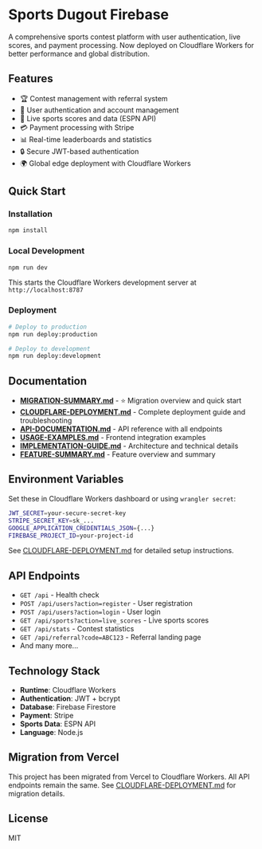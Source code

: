 # Sports Dugout Firebase

A comprehensive sports contest platform with user authentication, live scores, and payment processing. Now deployed on Cloudflare Workers for better performance and global distribution.

## Features

- 🏆 Contest management with referral system
- 👤 User authentication and account management
- 🏈 Live sports scores and data (ESPN API)
- 💳 Payment processing with Stripe
- 📊 Real-time leaderboards and statistics
- 🔒 Secure JWT-based authentication
- 🌍 Global edge deployment with Cloudflare Workers

## Quick Start

### Installation

```bash
npm install
```

### Local Development

```bash
npm run dev
```

This starts the Cloudflare Workers development server at `http://localhost:8787`

### Deployment

```bash
# Deploy to production
npm run deploy:production

# Deploy to development
npm run deploy:development
```

## Documentation

- **[MIGRATION-SUMMARY.md](MIGRATION-SUMMARY.md)** - ⭐ Migration overview and quick start
- **[CLOUDFLARE-DEPLOYMENT.md](CLOUDFLARE-DEPLOYMENT.md)** - Complete deployment guide and troubleshooting
- **[API-DOCUMENTATION.md](API-DOCUMENTATION.md)** - API reference with all endpoints
- **[USAGE-EXAMPLES.md](USAGE-EXAMPLES.md)** - Frontend integration examples
- **[IMPLEMENTATION-GUIDE.md](IMPLEMENTATION-GUIDE.md)** - Architecture and technical details
- **[FEATURE-SUMMARY.md](FEATURE-SUMMARY.md)** - Feature overview and summary

## Environment Variables

Set these in Cloudflare Workers dashboard or using `wrangler secret`:

```bash
JWT_SECRET=your-secure-secret-key
STRIPE_SECRET_KEY=sk_...
GOOGLE_APPLICATION_CREDENTIALS_JSON={...}
FIREBASE_PROJECT_ID=your-project-id
```

See [CLOUDFLARE-DEPLOYMENT.md](CLOUDFLARE-DEPLOYMENT.md) for detailed setup instructions.

## API Endpoints

- `GET /api` - Health check
- `POST /api/users?action=register` - User registration
- `POST /api/users?action=login` - User login
- `GET /api/sports?action=live_scores` - Live sports scores
- `GET /api/stats` - Contest statistics
- `GET /api/referral?code=ABC123` - Referral landing page
- And many more...

## Technology Stack

- **Runtime**: Cloudflare Workers
- **Authentication**: JWT + bcrypt
- **Database**: Firebase Firestore
- **Payment**: Stripe
- **Sports Data**: ESPN API
- **Language**: Node.js

## Migration from Vercel

This project has been migrated from Vercel to Cloudflare Workers. All API endpoints remain the same. See [CLOUDFLARE-DEPLOYMENT.md](CLOUDFLARE-DEPLOYMENT.md) for migration details.

## License

MIT
